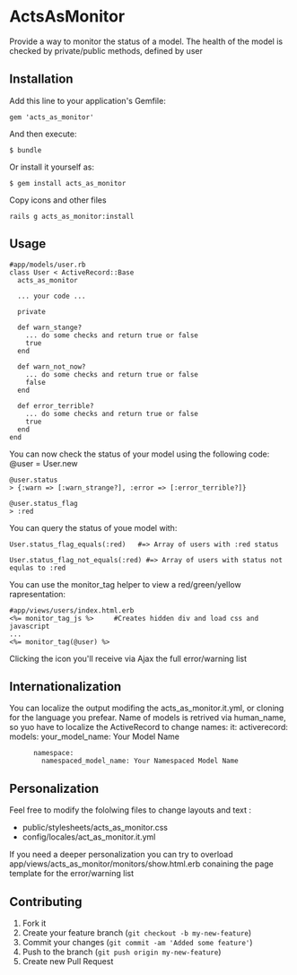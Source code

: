 # ActsAsMonitor

Provide a way to monitor the status of a model.
The health of the model is checked by private/public methods, defined by user

## Installation

Add this line to your application's Gemfile:

    gem 'acts_as_monitor'

And then execute:

    $ bundle

Or install it yourself as:

    $ gem install acts_as_monitor
    
Copy icons and other files

    rails g acts_as_monitor:install

## Usage
    #app/models/user.rb
    class User < ActiveRecord::Base
      acts_as_monitor
    
      ... your code ...
    
      private
    
      def warn_stange?
        ... do some checks and return true or false
        true
      end
    
      def warn_not_now?
        ... do some checks and return true or false
        false
      end
    
      def error_terrible?
        ... do some checks and return true or false
        true
      end
    end

You can now check the status of your model using the following code:
    @user = User.new
    
    @user.status
    > {:warn => [:warn_strange?], :error => [:error_terrible?]}
    
    @user.status_flag
    > :red
    
You can query the status of youe model with:

    User.status_flag_equals(:red)   #=> Array of users with :red status
    
    User.status_flag_not_equals(:red) #=> Array of users with status not equlas to :red

You can use the monitor_tag helper to view a red/green/yellow rapresentation:

    #app/views/users/index.html.erb
    <%= monitor_tag_js %>     #Creates hidden div and load css and javascript
    ...
    <%= monitor_tag(@user) %>

Clicking the icon you'll receive via Ajax the full error/warning list

## Internationalization
You can localize the output modifing the acts_as_monitor.it.yml, or cloning for the language you prefear.
Name of models is retrived via human_name, so yuo have to localize the ActiveRecord to change names:
    it:
      activerecord:
        models:
          your_model_name: Your Model Name
          
          namespace:
            namespaced_model_name: Your Namespaced Model Name

## Personalization
Feel free to modify the fololwing files to change layouts and text :
- public/stylesheets/acts_as_monitor.css
- config/locales/act_as_monitor.it.yml

If you need a deeper personalization you can try to overload app/views/acts_as_monitor/monitors/show.html.erb
conaining the page template for the error/warning list

## Contributing

1. Fork it
2. Create your feature branch (`git checkout -b my-new-feature`)
3. Commit your changes (`git commit -am 'Added some feature'`)
4. Push to the branch (`git push origin my-new-feature`)
5. Create new Pull Request
